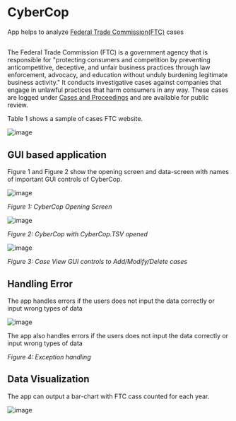 # CyberCop

App helps to analyze [Federal Trade Commission(FTC)](https://www.ftc.gov/about-ftc) cases

## 
The Federal Trade Commission (FTC) is a government agency that is responsible for "protecting consumers and competition by preventing anticompetitive, deceptive, and unfair business practices through law enforcement, advocacy, and education without unduly burdening legitimate business activity." It conducts investigative cases against companies that engage in unlawful practices that harm consumers in any way. These cases are logged under [Cases and Proceedings](https://www.ftc.gov/enforcement/cases-proceedings) and are available for public review.

Table 1 shows a sample of cases FTC website. 

![image](https://user-images.githubusercontent.com/35508198/152411545-d9d3c4dc-776e-4bc9-9484-2e5843ab510a.png)

## GUI based application

Figure 1 and Figure 2 show the opening screen and data-screen with names of important GUI controls of CyberCop.

![image](https://user-images.githubusercontent.com/35508198/152412123-9081a96f-bd1b-4fe7-abd0-a46c554e510b.png)

_Figure 1: CyberCop Opening Screen_


![image](https://user-images.githubusercontent.com/35508198/152412335-80e3864b-403d-45af-9281-c09f7e5c77fb.png)

_Figure 2: CyberCop with CyberCop.TSV opened_


![image](https://user-images.githubusercontent.com/35508198/152412470-6d0009f2-c79b-4384-8938-c404aa366778.png)

_Figure 3: Case View GUI controls to Add/Modify/Delete cases_

## Handling Error 

The app handles errors if the users does not input the data correctly or input wrong types of data

![image](https://user-images.githubusercontent.com/35508198/152415523-79d0da56-3b0a-4464-97d8-2640e39d2802.png)

The app also handles errors if the users does not input the data correctly or input wrong types of data

_Figure 4: Exception handling_

## Data Visualization

The app can output a bar-chart with FTC cass counted for each year.

![image](https://user-images.githubusercontent.com/35508198/152415749-b1edddda-e4f2-4071-b5d0-eb09aa41b2bb.png)




